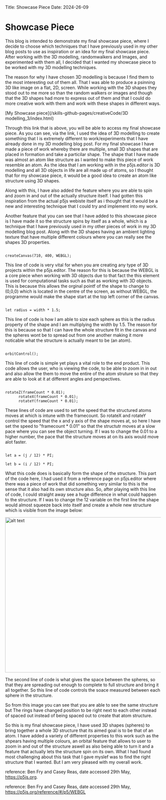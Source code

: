 Title: Showcase Piece
Date: 2024-26-09

# Showcase Piece

This blog is intended to demonstrate my final showcase piece, where I decide to choose which techniques that I have previously used in my other blog posts to use as inspiration or an idea for my final showcase piece. After working with the 3D modelling, randomwalkers and Images, and experimented with them all, I decided that I wanted my showcase piece to be worked with my 3D modelling techniques. 

The reason for why I have chosen 3D modelling is because I find them to the most interesting out of them all. That I was able to produce a psinning 3D like image on a flat, 2D, screen. While working with the 3D shapes they stood out to me more so than the random walkers or images and though that the 3D shapes had more to express out of them and that I could do more creative work with them and work with these shapes in different ways. 

[My Showcase piece](/skills-github-pages/creativeCode/3D modelling_3/index.html)

Through this link that is above, you will be able to access my final showcase piece. As you can see, via the link, I used the idea of 3D modelling to create something that I is extremely different to work/experiments that I have already done in my 3D modelling blog post. For my final showcase I have made a piece of work whereby there are multiple, small 3D shapes that are placed in formation and take a particilar shape. The shape that I have made was almost an atom like structure as I wanted to make this piece of work resemble an atom. As the idea that I am working with in the p5js.editor is 3D modelling and all 3D objects in life are all made up of atoms, so I thought that for my showcase piece, it would be a good idea to create an atom like structure using 3D shapes. 

Along with this, I have also added the feature where you are able to spin and zoom in and out of the actually structure itself. I had gotten this inspiration from the actual p5js webiste itself as i thought that it would be a new and interesting technique that I could try and implement into my work.

Another feature that you can see that I have added to this showcase piece is I have made it so the structure spins by itself as a whole, which is a technique that I have previously used in my other pieces of work in my 3D modelling blog post. Along with the 3D shapes having an ambient lighting texture that have multiple different colours where you can really see the shapes 3D properties. 

```

createCanvas(710, 400, WEBGL);

```

This line of code is very vital for when you are creating any type of 3D projects within the p5js.editor. The reason for this is because the WEBGL is a core piece when working with 3D objects due to that fact the this element is used for computational tasks such as that as working with 3D objects. This is because this allows the orginal pointf of the shape to change to (0,0,0) which is located in the centre of the screen, as without WEBGL, the programme would make the shape start at the top left corner of the canvas. 


```

let radius = width * 1.5;

```

This line of code is how I am able to size each sphere as this is the radius property of the shape and I am multiplying the width by 1.5. The reason for this is because so that I can have the whole structure fit in the canvas and the spheres wont be to spread out from one another making it more noticable what the structure is actually meant to be (an atom).

```

orbitControl();

```

This line of code is simple yet plays a vital role to the end product. This code allows the user, who is viewing the code, to be able to zoom in in out and also allow the them to move the entire of the atom struture so that they are able to look at it at different angles and perspectives.

```

rotateZ(frameCount * 0.01);
      rotateX(frameCount * 0.01);
      rotateY(frameCount * 0.01);

```

These lines of code are used to set the speed that the structured atoms moves at which is intune with the framecount. So rotateX and rotateY control the speed that the x and y axis of the shape moves at, so here I have set the speed to "framecount * 0.01" so that the structutr moves at a slow pace where you can see the object turning. If I was to change the 0.01 to a higher number, the pace that the structure moves at on its axis would move alot faster.

```

let a = (j / 12) * PI;

let b = (i / 12) * PI;

```

What this code does is basically form the shape of the structure. This part of the code here, I had used it from a reference page on p5js.editor where there was a piece of work that did something very similar to this is the sense that it also had its own structure also. So, after playing with this line of code, I could straight away see a huge difference in what could happen to the structure. If I was to change the 12 variable on the first line the shape would almost squeeze back into itself and create a whole new structure which is visible from the image below:

<img src="/skills-github-pages/Images/Random-walkers-6.png" alt="alt text" width="1000" height="500">

The second line of code is what gives the space between the spheres, so that they are spreading out enough to complete to full structure and bring it all together. So this line of code controls the soace measured between each sphere in the structure. 

So from this image you can see that you are able to see the same structure but The rings have changed position to be right next to each other instead of spaced out instead of being spaced out to create that atom structure.

So this is my final showcase piece, I have used 3D shapes (spheres) to bring together a whole 3D structure that its aimed goal is to be that of an atom. I have added a variety of different properties to this work such as the shpears having multiple colours, an orbital feature that allows to user to zoom in and out of the structure aswell as also being able to turn it and a feature that actually lets the structure spin on its own. What I had found most challenging about this task that I gave myslef was to find the right structure that I wanted. But I am very pleased with my overall work.

reference: Ben Fry and Casey Reas, date accessed 29th May, https://p5js.org.

reference: Ben Fry and Casey Reas, date accessed 29th May, https://p5js.org/reference/#/p5/WEBGL
